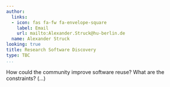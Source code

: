 ```yaml
---
author:
  links:
  - icon: fas fa-fw fa-envelope-square
    label: Email
    url: mailto:Alexander.Struck@hu-berlin.de
  name: Alexander Struck
looking: true
title: Research Software Discovery
type: TBC
...
```


How could the community improve software reuse? What are the constraints? (…)
